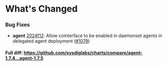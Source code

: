 # What's Changed

### Bug Fixes
- **agent** [2024f12](https://github.com/sysdiglabs/charts/commit/2024f125f2bd049f63dc2309fde79afef1204dfe): Allow cointerface to be enabled in daemonset agents in delegated agent deployment ([#1079](https://github.com/sysdiglabs/charts/issues/1079))

#### Full diff: https://github.com/sysdiglabs/charts/compare/agent-1.7.4...agent-1.7.5

